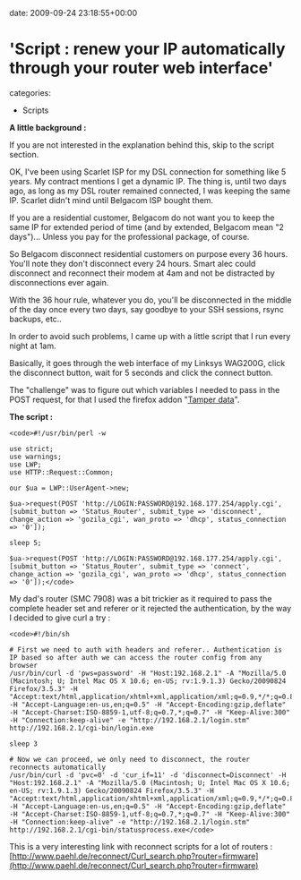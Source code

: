 


date: 2009-09-24 23:18:55+00:00


# 'Script : renew your IP automatically through your router web interface'

categories:
- Scripts


**A little background :**

If you are not interested in the explanation behind this, skip to the script section.

OK, I've been using Scarlet ISP for my DSL connection for something like 5 years. 
My contract mentions I get a dynamic IP.
The thing is, until two days ago, as long as my DSL router remained connected, I was keeping the same IP.
Scarlet didn't mind until Belgacom ISP bought them.

If you are a residential customer, Belgacom do not want you to keep the same IP for extended period of time (and by extended, Belgacom mean "2 days")... Unless you pay for the professional package, of course.

So Belgacom disconnect residential customers on purpose every 36 hours. You'll note they don't disconnect every 24 hours. Smart alec could disconnect and reconnect their modem at 4am and not be distracted by disconnections ever again.

With the 36 hour rule, whatever you do, you'll be disconnected in the middle of the day once every two days, say goodbye to your SSH sessions, rsync backups, etc..

In order to avoid such problems, I came up with a little script that I run every night at 1am.

Basically, it goes through the web interface of my Linksys WAG200G, click the disconnect button, wait for 5 seconds and click the connect button.

The "challenge" was to figure out which variables I needed to pass in the POST request, for that I used the firefox addon "[Tamper data](https://addons.mozilla.org/en-US/firefox/addon/966)".


**The script :**


    
    <code>#!/usr/bin/perl -w
    
    use strict;
    use warnings;
    use LWP;
    use HTTP::Request::Common;
    
    our $ua = LWP::UserAgent->new;
    
    $ua->request(POST 'http://LOGIN:PASSWORD@192.168.177.254/apply.cgi',
    [submit_button => 'Status_Router', submit_type => 'disconnect',
    change_action => 'gozila_cgi', wan_proto => 'dhcp', status_connection => '0']);
    
    sleep 5;
    
    $ua->request(POST 'http://LOGIN:PASSWORD@192.168.177.254/apply.cgi',
    [submit_button => 'Status_Router', submit_type => 'connect',
    change_action => 'gozila_cgi', wan_proto => 'dhcp', status_connection => '0']);</code>




My dad's router (SMC 7908) was a bit trickier as it required to pass the complete header set and referer or it rejected the authentication, by the way I decided to give curl a try :


    
    <code>#!/bin/sh
    
    # First we need to auth with headers and referer.. Authentication is IP based so after auth we can access the router config from any browser
    /usr/bin/curl -d 'pws=password' -H "Host:192.168.2.1" -A "Mozilla/5.0 (Macintosh; U; Intel Mac OS X 10.6; en-US; rv:1.9.1.3) Gecko/20090824 Firefox/3.5.3" -H "Accept:text/html,application/xhtml+xml,application/xml;q=0.9,*/*;q=0.8" -H "Accept-Language:en-us,en;q=0.5" -H "Accept-Encoding:gzip,deflate" -H "Accept-Charset:ISO-8859-1,utf-8;q=0.7,*;q=0.7" -H "Keep-Alive:300" -H "Connection:keep-alive" -e "http://192.168.2.1/login.stm" http://192.168.2.1/cgi-bin/login.exe
    
    sleep 3
    
    # Now we can proceed, we only need to disconnect, the router reconnects automatically
    /usr/bin/curl -d 'pvc=0' -d 'cur_if=11' -d 'disconnect=Disconnect' -H "Host:192.168.2.1" -A "Mozilla/5.0 (Macintosh; U; Intel Mac OS X 10.6; en-US; rv:1.9.1.3) Gecko/20090824 Firefox/3.5.3" -H "Accept:text/html,application/xhtml+xml,application/xml;q=0.9,*/*;q=0.8" -H "Accept-Language:en-us,en;q=0.5" -H "Accept-Encoding:gzip,deflate" -H "Accept-Charset:ISO-8859-1,utf-8;q=0.7,*;q=0.7" -H "Keep-Alive:300" -H "Connection:keep-alive" -e "http://192.168.2.1/login.stm" http://192.168.2.1/cgi-bin/statusprocess.exe</code>





This is a very interesting link with reconnect scripts for a lot of routers : [http://www.paehl.de/reconnect/Curl_search.php?router=firmware](http://www.paehl.de/reconnect/Curl_search.php?router=firmware)


